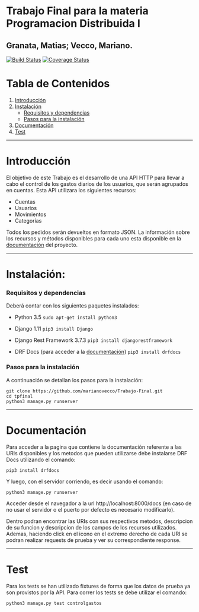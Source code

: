 # Trabajo Final para la materia Programacion Distribuida I
## Granata, Matias; Vecco, Mariano.
[![Build Status](https://travis-ci.org/marianovecco/Trabajo-Final.svg?branch=master)](https://travis-ci.org/marianovecco/Trabajo-Final)
[![Coverage Status](https://coveralls.io/repos/github/marianovecco/Trabajo-Final/badge.svg?branch=master)](https://coveralls.io/github/marianovecco/Trabajo-Final?branch=master)

# Tabla de Contenidos

1. [Introducción](#introducción)
2. [Instalación](#instalación)
	  * [Requisitos y dependencias](#requisitos-y-dependencias)
    * [Pasos para la instalación](#pasos-para-la-instalación)
3. [Documentación](#documentación)
4. [Test](#test)

---

# Introducción

El objetivo de este Trabajo es el desarrollo de una API HTTP para llevar a cabo el control de los gastos diarios de los usuarios, que serán agrupados en cuentas.
Esta API utilizara los siguientes recursos:

* Cuentas
* Usuarios
* Movimientos
* Categorías

Todos los pedidos serán devueltos en formato JSON. La información sobre los recursos y métodos disponibles para cada uno esta disponible en la [documentación](#documentación) del proyecto.

---

# Instalación:
### Requisitos y dependencias
Deberá contar con los siguientes paquetes instalados:
* Python 3.5  `sudo apt-get install python3`
    
* Django 1.11  `pip3 install Django`
    
* Django Rest Framework 3.7.3  `pip3 install djangorestframework`
 
* DRF Docs (para acceder a la [documentación](#documentación)) `pip3 install drfdocs`
    
### Pasos para la instalación
A continuación se detallan los pasos para la instalación:
```
git clone https://github.com/marianovecco/Trabajo-Final.git
cd tpfinal
python3 manage.py runserver
```
---

# Documentación
Para acceder a la pagina que contiene la documentación referente a las URIs disponibles y los metodos que pueden utilizarse debe instalarse DRF Docs utilizando el comando:

    pip3 install drfdocs

Y luego, con el servidor corriendo, es decir usando el comando:

    python3 manage.py runserver

Acceder desde el navegador a la url http://localhost:8000/docs (en caso de no usar el servidor o el puerto por defecto es necesario modificarlo).

Dentro podran encontrar las URIs con sus respectivos metodos, descripcion de su funcion y descripcion de los campos de los recursos utilizados. Ademas, haciendo click en el icono en el extremo derecho de cada URI se podran realizar requests de prueba y ver su correspondiente response.

---

# Test
Para los tests se han utilizado fixtures de forma que los datos de prueba ya son provistos por la API. Para correr los tests se debe utilizar el comando:
```
python3 manage.py test controlgastos
```
